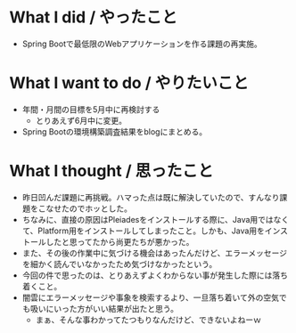 # What I did / やったこと
- Spring Bootで最低限のWebアプリケーションを作る課題の再実施。

# What I want to do / やりたいこと
- 年間・月間の目標を5月中に再検討する
  - とりあえず6月中に変更。
- Spring Bootの環境構築調査結果をblogにまとめる。

# What I thought / 思ったこと
- 昨日凹んだ課題に再挑戦。ハマった点は既に解決していたので、すんなり課題をこなせたのでホッとした。
- ちなみに、直接の原因はPleiadesをインストールする際に、Java用ではなくて、Platform用をインストールしてしまったこと。しかも、Java用をインストールしたと思ってたから尚更たちが悪かった。
- また、その後の作業中に気づける機会はあったんだけど、エラーメッセージを細かく読んでいなかったため気づけなかったという。
- 今回の件で思ったのは、とりあえずよくわからない事が発生した際には落ち着くこと。
- 闇雲にエラーメッセージや事象を検索するより、一旦落ち着いて外の空気でも吸いにいった方がいい結果が出たと思う。
  - まぁ、そんな事わかってたつもりなんだけど、できないよねーｗ
